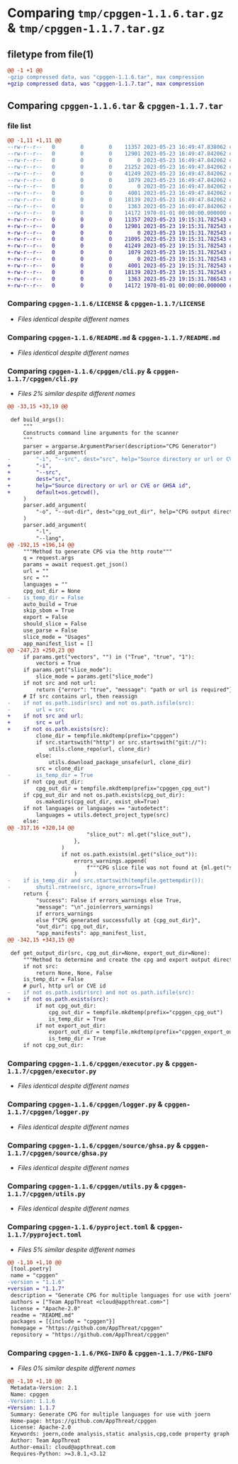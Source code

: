 # Comparing `tmp/cpggen-1.1.6.tar.gz` & `tmp/cpggen-1.1.7.tar.gz`

## filetype from file(1)

```diff
@@ -1 +1 @@
-gzip compressed data, was "cpggen-1.1.6.tar", max compression
+gzip compressed data, was "cpggen-1.1.7.tar", max compression
```

## Comparing `cpggen-1.1.6.tar` & `cpggen-1.1.7.tar`

### file list

```diff
@@ -1,11 +1,11 @@
--rw-r--r--   0        0        0    11357 2023-05-23 16:49:47.838062 cpggen-1.1.6/LICENSE
--rw-r--r--   0        0        0    12901 2023-05-23 16:49:47.842062 cpggen-1.1.6/README.md
--rw-r--r--   0        0        0        0 2023-05-23 16:49:47.842062 cpggen-1.1.6/cpggen/__init__.py
--rw-r--r--   0        0        0    21252 2023-05-23 16:49:47.842062 cpggen-1.1.6/cpggen/cli.py
--rw-r--r--   0        0        0    41249 2023-05-23 16:49:47.842062 cpggen-1.1.6/cpggen/executor.py
--rw-r--r--   0        0        0     1079 2023-05-23 16:49:47.842062 cpggen-1.1.6/cpggen/logger.py
--rw-r--r--   0        0        0        0 2023-05-23 16:49:47.842062 cpggen-1.1.6/cpggen/source/__init__.py
--rw-r--r--   0        0        0     4001 2023-05-23 16:49:47.842062 cpggen-1.1.6/cpggen/source/ghsa.py
--rw-r--r--   0        0        0    18139 2023-05-23 16:49:47.842062 cpggen-1.1.6/cpggen/utils.py
--rw-r--r--   0        0        0     1363 2023-05-23 16:49:47.842062 cpggen-1.1.6/pyproject.toml
--rw-r--r--   0        0        0    14172 1970-01-01 00:00:00.000000 cpggen-1.1.6/PKG-INFO
+-rw-r--r--   0        0        0    11357 2023-05-23 19:15:31.782543 cpggen-1.1.7/LICENSE
+-rw-r--r--   0        0        0    12901 2023-05-23 19:15:31.782543 cpggen-1.1.7/README.md
+-rw-r--r--   0        0        0        0 2023-05-23 19:15:31.782543 cpggen-1.1.7/cpggen/__init__.py
+-rw-r--r--   0        0        0    21095 2023-05-23 19:15:31.782543 cpggen-1.1.7/cpggen/cli.py
+-rw-r--r--   0        0        0    41249 2023-05-23 19:15:31.782543 cpggen-1.1.7/cpggen/executor.py
+-rw-r--r--   0        0        0     1079 2023-05-23 19:15:31.782543 cpggen-1.1.7/cpggen/logger.py
+-rw-r--r--   0        0        0        0 2023-05-23 19:15:31.782543 cpggen-1.1.7/cpggen/source/__init__.py
+-rw-r--r--   0        0        0     4001 2023-05-23 19:15:31.782543 cpggen-1.1.7/cpggen/source/ghsa.py
+-rw-r--r--   0        0        0    18139 2023-05-23 19:15:31.782543 cpggen-1.1.7/cpggen/utils.py
+-rw-r--r--   0        0        0     1363 2023-05-23 19:15:31.786543 cpggen-1.1.7/pyproject.toml
+-rw-r--r--   0        0        0    14172 1970-01-01 00:00:00.000000 cpggen-1.1.7/PKG-INFO
```

### Comparing `cpggen-1.1.6/LICENSE` & `cpggen-1.1.7/LICENSE`

 * *Files identical despite different names*

### Comparing `cpggen-1.1.6/README.md` & `cpggen-1.1.7/README.md`

 * *Files identical despite different names*

### Comparing `cpggen-1.1.6/cpggen/cli.py` & `cpggen-1.1.7/cpggen/cli.py`

 * *Files 2% similar despite different names*

```diff
@@ -33,15 +33,19 @@
 
 def build_args():
     """
     Constructs command line arguments for the scanner
     """
     parser = argparse.ArgumentParser(description="CPG Generator")
     parser.add_argument(
-        "-i", "--src", dest="src", help="Source directory or url or CVE or GHSA id", default=os.getcwd()
+        "-i",
+        "--src",
+        dest="src",
+        help="Source directory or url or CVE or GHSA id",
+        default=os.getcwd(),
     )
     parser.add_argument(
         "-o", "--out-dir", dest="cpg_out_dir", help="CPG output directory"
     )
     parser.add_argument(
         "-l",
         "--lang",
@@ -192,15 +196,14 @@
     """Method to generate CPG via the http route"""
     q = request.args
     params = await request.get_json()
     url = ""
     src = ""
     languages = ""
     cpg_out_dir = None
-    is_temp_dir = False
     auto_build = True
     skip_sbom = True
     export = False
     should_slice = False
     use_parse = False
     slice_mode = "Usages"
     app_manifest_list = []
@@ -247,23 +250,23 @@
     if params.get("vectors", "") in ("True", "true", "1"):
         vectors = True
     if params.get("slice_mode"):
         slice_mode = params.get("slice_mode")
     if not src and not url:
         return {"error": "true", "message": "path or url is required"}, 500
     # If src contains url, then reassign
-    if not os.path.isdir(src) and not os.path.isfile(src):
-        url = src
+    if not src and url:
+        src = url
+    if not os.path.exists(src):
         clone_dir = tempfile.mkdtemp(prefix="cpggen")
         if src.startswith("http") or src.startswith("git://"):
             utils.clone_repo(url, clone_dir)
         else:
             utils.download_package_unsafe(url, clone_dir)
         src = clone_dir
-        is_temp_dir = True
     if not cpg_out_dir:
         cpg_out_dir = tempfile.mkdtemp(prefix="cpggen_cpg_out")
     if cpg_out_dir and not os.path.exists(cpg_out_dir):
         os.makedirs(cpg_out_dir, exist_ok=True)
     if not languages or languages == "autodetect":
         languages = utils.detect_project_type(src)
     else:
@@ -317,16 +320,14 @@
                         "slice_out": ml.get("slice_out"),
                     },
                 )
                 if not os.path.exists(ml.get("slice_out")):
                     errors_warnings.append(
                         f"""CPG slice file was not found at {ml.get("slice_out")}"""
                     )
-    if is_temp_dir and src.startswith(tempfile.gettempdir()):
-        shutil.rmtree(src, ignore_errors=True)
     return {
         "success": False if errors_warnings else True,
         "message": "\n".join(errors_warnings)
         if errors_warnings
         else f"CPG generated successfully at {cpg_out_dir}",
         "out_dir": cpg_out_dir,
         "app_manifests": app_manifest_list,
@@ -342,15 +343,15 @@
 
 def get_output_dir(src, cpg_out_dir=None, export_out_dir=None):
     """Method to determine and create the cpg and export output directories"""
     if not src:
         return None, None, False
     is_temp_dir = False
     # purl, http url or CVE id
-    if not os.path.isdir(src) and not os.path.isfile(src):
+    if not os.path.exists(src):
         if not cpg_out_dir:
             cpg_out_dir = tempfile.mkdtemp(prefix="cpggen_cpg_out")
             is_temp_dir = True
         if not export_out_dir:
             export_out_dir = tempfile.mkdtemp(prefix="cpggen_export_out")
             is_temp_dir = True
     if not cpg_out_dir:
```

### Comparing `cpggen-1.1.6/cpggen/executor.py` & `cpggen-1.1.7/cpggen/executor.py`

 * *Files identical despite different names*

### Comparing `cpggen-1.1.6/cpggen/logger.py` & `cpggen-1.1.7/cpggen/logger.py`

 * *Files identical despite different names*

### Comparing `cpggen-1.1.6/cpggen/source/ghsa.py` & `cpggen-1.1.7/cpggen/source/ghsa.py`

 * *Files identical despite different names*

### Comparing `cpggen-1.1.6/cpggen/utils.py` & `cpggen-1.1.7/cpggen/utils.py`

 * *Files identical despite different names*

### Comparing `cpggen-1.1.6/pyproject.toml` & `cpggen-1.1.7/pyproject.toml`

 * *Files 5% similar despite different names*

```diff
@@ -1,10 +1,10 @@
 [tool.poetry]
 name = "cpggen"
-version = "1.1.6"
+version = "1.1.7"
 description = "Generate CPG for multiple languages for use with joern"
 authors = ["Team AppThreat <cloud@appthreat.com>"]
 license = "Apache-2.0"
 readme = "README.md"
 packages = [{include = "cpggen"}]
 homepage = "https://github.com/AppThreat/cpggen"
 repository = "https://github.com/AppThreat/cpggen"
```

### Comparing `cpggen-1.1.6/PKG-INFO` & `cpggen-1.1.7/PKG-INFO`

 * *Files 0% similar despite different names*

```diff
@@ -1,10 +1,10 @@
 Metadata-Version: 2.1
 Name: cpggen
-Version: 1.1.6
+Version: 1.1.7
 Summary: Generate CPG for multiple languages for use with joern
 Home-page: https://github.com/AppThreat/cpggen
 License: Apache-2.0
 Keywords: joern,code analysis,static analysis,cpg,code property graph
 Author: Team AppThreat
 Author-email: cloud@appthreat.com
 Requires-Python: >=3.8.1,<3.12
```

